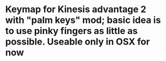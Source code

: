 # Keymap for Kinesis advantage 2 with "palm keys" mod; basic idea is to use pinky fingers as little as possible. Useable only in OSX for now
